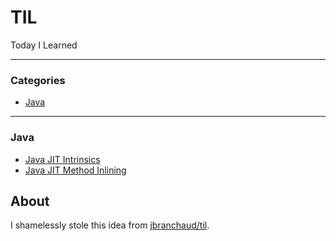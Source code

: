# TIL

Today I Learned

---

### Categories

* [Java](#java)

---

### Java

- [Java JIT Intrinsics](java/java_intrinsics.md)
- [Java JIT Method Inlining](java/java_method_inlining.md)


## About

I shamelessly stole this idea from [jbranchaud/til](https://github.com/jbranchaud/til).

